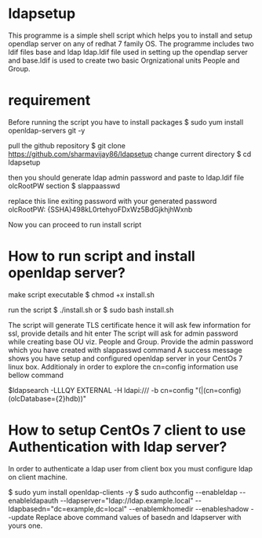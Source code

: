 # ldapsetup

This programme is a simple shell script which helps you to install and setup opendlap server on any of redhat 7 family OS.
The programme includes two ldif files base and ldap
ldap.ldif file used in setting up the opendlap server and base.ldif is used to create two basic Orgnizational units
People and Group.

# requirement

Before running the script you have to install packages 
$ sudo yum install openldap-servers git -y

pull the github repository
$ git clone https://github.com/sharmavijay86/ldapsetup
change current directory 
$ cd ldapsetup

then you should generate ldap admin password and paste to ldap.ldif file olcRootPW section
$ slappaasswd

replace this line exiting password with your generated password
olcRootPW: {SSHA}498kL0rtehyoFDxWz5BdGjkhjhWxnb

Now you can proceed to run install script

# How to run script and install openldap server?

make script executable
$ chmod +x install.sh

run the script
$ ./install.sh
or
$ sudo bash install.sh

The script will generate TLS certificate hence it will ask few information for ssl,  provide details and hit enter
The script will ask for admin password while creating base OU viz. People and Group. Provide the admin password which you have created with slappasswd command
A success message shows you have setup and configured openldap server in your CentOs 7 linux box.
Additionaly in order to explore the cn=config information  use bellow command

$ldapsearch -LLLQY EXTERNAL -H ldapi:/// -b cn=config "(|(cn=config)(olcDatabase={2}hdb))"

# How to setup CentOs 7 client  to use Authentication with ldap server?

In order to authenticate a ldap user from client  box you must configure ldap on client machine.

$ sudo yum install openldap-clients -y
$ sudo authconfig --enableldap --enableldapauth --ldapserver="ldap://ldap.example.local" --ldapbasedn="dc=example,dc=local" --enablemkhomedir --enableshadow --update
Replace  above command values of basedn and ldapserver with yours one.

